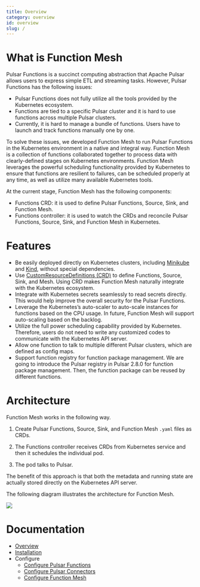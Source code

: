 ```yaml
---
title: Overview
category: overview
id: overview
slug: /
---
```

# What is Function Mesh

Pulsar Functions is a succinct computing abstraction that Apache Pulsar allows users to express simple ETL and streaming tasks. However, Pulsar Functions has the following issues:

- Pulsar Functions does not fully utilize all the tools provided by the Kubernetes ecosystem.
- Functions are tied to a specific Pulsar cluster and it is hard to use functions across multiple Pulsar clusters.
- Currently, it is hard to manage a bundle of functions. Users have to launch and track functions manually one by one.

To solve these issues, we developed Function Mesh to run Pulsar Functions in the Kubernetes environment in a native and integral way. Function Mesh is a collection of functions collaborated together to process data with clearly-defined stages on Kubernetes environments. Function Mesh leverages the powerful scheduling functionality provided by Kubernetes to ensure that functions are resilient to failures, can be scheduled properly at any time, as well as utilize many available Kubernetes tools.

At the current stage, Function Mesh has the following components:

- Functions CRD: it is used to define Pulsar Functions, Source, Sink, and Function Mesh.
- Functions controller: it is used to watch the CRDs and reconcile Pulsar Functions, Source, Sink, and Function Mesh in Kubernetes.

# Features

- Be easily deployed directly on Kubernetes clusters, including [Minikube](https://github.com/kubernetes/minikube) and [Kind](https://kind.sigs.k8s.io/docs/user/quick-start/), without special dependencies.
- Use [CustomResourceDefinitions (CRD)](https://kubernetes.io/docs/concepts/extend-kubernetes/api-extension/custom-resources/) to define Functions, Source, Sink, and Mesh. Using CRD makes Function Mesh naturally integrate with the Kubernetes ecosystem.
- Integrate with Kubernetes secrets seamlessly to read secrets directly. This would help improve the overall security for the Pulsar Functions.
- Leverage the Kubernetes’s auto-scaler to auto-scale instances for functions based on the CPU usage. In future, Function Mesh will support auto-scaling based on the backlog.
- Utilize the full power scheduling capability provided by Kubernetes. Therefore, users do not need to write any customized codes to communicate with the Kubernetes API server.
- Allow one function to talk to multiple different Pulsar clusters, which are defined as config maps.
- Support function registry for function package management. We are going to introduce the Pulsar registry in Pulsar 2.8.0 for function package management. Then, the function package can be reused by different functions.

# Architecture

Function Mesh works in the following way.

1. Create Pulsar Functions, Source, Sink, and Function Mesh `.yaml` files as CRDs.

2. The Functions controller receives CRDs from Kubernetes service and then it schedules the individual pod.

3. The pod talks to Pulsar.

The benefit of this approach is that both the metadata and running state are actually stored directly on the Kubernetes API server.

The following diagram illustrates the architecture for Function Mesh.

![](../static/image/function-mesh-architecture.png)

# Documentation

- [Overview](/overview.md)
- [Installation](/install-function-mesh.md)
- Configure
  - [Configure Pulsar Functions](/configure/pulsar-functions.md)
  - [Configure Pulsar Connectors](/configure/pulsar-connector.md)
  - [Configure Function Mesh](/configure/function-mesh.md)